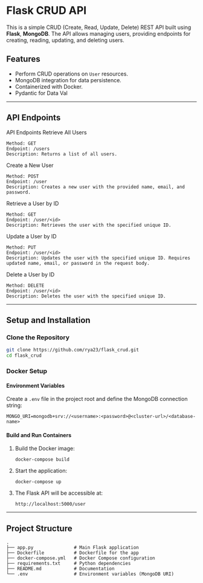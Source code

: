 # **Flask CRUD API**

This is a simple CRUD (Create, Read, Update, Delete) REST API built using **Flask**, **MongoDB**. The API allows managing users, providing endpoints for creating, reading, updating, and deleting users.

## **Features**

-   Perform CRUD operations on `User` resources.
-   MongoDB integration for data persistence.
-   Containerized with Docker.
-   Pydantic for Data Val

---

## **API Endpoints**

API Endpoints
Retrieve All Users

    Method: GET
    Endpoint: /users
    Description: Returns a list of all users.

Create a New User

    Method: POST
    Endpoint: /user
    Description: Creates a new user with the provided name, email, and password.

Retrieve a User by ID

    Method: GET
    Endpoint: /user/<id>
    Description: Retrieves the user with the specified unique ID.

Update a User by ID

    Method: PUT
    Endpoint: /user/<id>
    Description: Updates the user with the specified unique ID. Requires updated name, email, or password in the request body.

Delete a User by ID

    Method: DELETE
    Endpoint: /user/<id>
    Description: Deletes the user with the specified unique ID.

---

## **Setup and Installation**

### **Clone the Repository**

```bash
git clone https://github.com/rya23/flask_crud.git
cd flask_crud
```

### **Docker Setup**

#### **Environment Variables**

Create a `.env` file in the project root and define the MongoDB connection string:

```
MONGO_URI=mongodb+srv://<username>:<password>@<cluster-url>/<database-name>
```

#### **Build and Run Containers**

1. Build the Docker image:

    ```
    docker-compose build
    ```

2. Start the application:

    ```
    docker-compose up
    ```

3. The Flask API will be accessible at:
    ```
    http://localhost:5000/user
    ```

---

## **Project Structure**

```
.
├── app.py               # Main Flask application
├── Dockerfile           # Dockerfile for the app
├── docker-compose.yml   # Docker Compose configuration
├── requirements.txt     # Python dependencies
├── README.md            # Documentation
└── .env                 # Environment variables (MongoDB URI)
```
